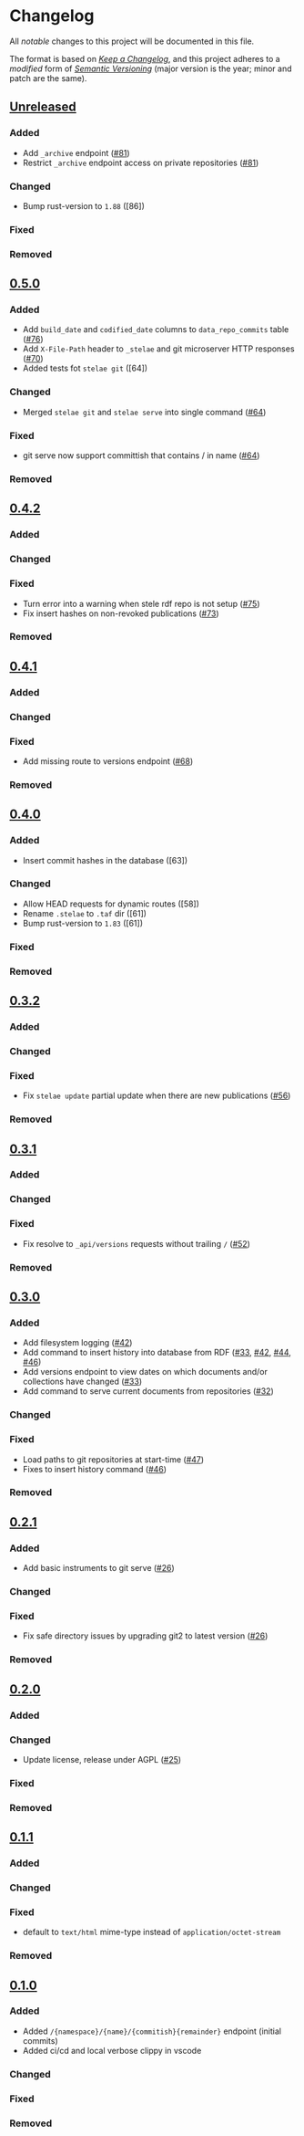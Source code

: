 # Changelog

All _notable_ changes to this project will be documented in this file.

The format is based on _[Keep a Changelog][keepachangelog]_,
and this project adheres to a _modified_ form of _[Semantic Versioning][semver]_
(major version is the year; minor and patch are the same).

## [Unreleased]

### Added

- Add `_archive` endpoint ([#81])
- Restrict `_archive` endpoint access on private repositories ([#81])

### Changed

- Bump rust-version to `1.88` ([86])

### Fixed

### Removed

[#81]: https://github.com/openlawlibrary/stelae/pull/81
[#86]: https://github.com/openlawlibrary/stelae/pull/86

## [0.5.0]

### Added

- Add `build_date` and `codified_date` columns to `data_repo_commits` table ([#76])
- Add `X-File-Path` header to `_stelae` and git microserver HTTP responses ([#70])
- Added tests fot `stelae git` ([64])

### Changed

- Merged `stelae git` and `stelae serve` into single command ([#64])

### Fixed

- git serve now support committish that contains / in name ([#64])

### Removed

[#76]: https://github.com/openlawlibrary/stelae/pull/76
[#70]: https://github.com/openlawlibrary/stelae/pull/70
[#64]: https://github.com/openlawlibrary/stelae/pull/64

## [0.4.2]

### Added

### Changed

### Fixed

- Turn error into a warning when stele rdf repo is not setup ([#75])
- Fix insert hashes on non-revoked publications ([#73])

### Removed

[#75]: https://github.com/openlawlibrary/stelae/pull/75
[#73]: https://github.com/openlawlibrary/stelae/pull/73


## [0.4.1]

### Added

### Changed

### Fixed

- Add missing route to versions endpoint ([#68])

### Removed

[#68]: https://github.com/openlawlibrary/stelae/pull/68

## [0.4.0]

### Added

- Insert commit hashes in the database ([63])

### Changed

- Allow HEAD requests for dynamic routes ([58])
- Rename `.stelae` to `.taf` dir ([61])
- Bump rust-version to `1.83` ([61])

### Fixed

### Removed

[#63]: https://github.com/openlawlibrary/stelae/pull/63
[#61]: https://github.com/openlawlibrary/stelae/pull/61
[#58]: https://github.com/openlawlibrary/stelae/pull/58

## [0.3.2]

### Added

### Changed

### Fixed

- Fix `stelae update` partial update when there are new publications ([#56])

### Removed

[#56]: https://github.com/openlawlibrary/stelae/pull/56

## [0.3.1]

### Added

### Changed

### Fixed

- Fix resolve to `_api/versions` requests without trailing `/` ([#52])

### Removed

[#52]: https://github.com/openlawlibrary/stelae/pull/52

## [0.3.0]

### Added

- Add filesystem logging ([#42])
- Add command to insert history into database from RDF ([#33], [#42], [#44], [#46])
- Add versions endpoint to view dates on which documents and/or collections have changed ([#33])
- Add command to serve current documents from repositories ([#32])

### Changed

### Fixed

- Load paths to git repositories at start-time ([#47])
- Fixes to insert history command ([#46])

### Removed

[#47]: https://github.com/openlawlibrary/stelae/pull/47
[#46]: https://github.com/openlawlibrary/stelae/pull/46
[#44]: https://github.com/openlawlibrary/stelae/pull/44
[#42]: https://github.com/openlawlibrary/stelae/pull/42
[#33]: https://github.com/openlawlibrary/stelae/pull/33
[#32]: https://github.com/openlawlibrary/stelae/pull/32

## [0.2.1]

### Added

- Add basic instruments to git serve ([#26])

### Changed

### Fixed

- Fix safe directory issues by upgrading git2 to latest version ([#26])

### Removed

[#26]: https://github.com/openlawlibrary/stelae/pull/26

## [0.2.0]

### Added

### Changed

- Update license, release under AGPL ([#25])

### Fixed

### Removed

[#25]: https://github.com/openlawlibrary/stelae/pull/25

## [0.1.1]

### Added

### Changed

### Fixed

- default to `text/html` mime-type instead of `application/octet-stream`

### Removed

## [0.1.0]

### Added

- Added `/{namespace}/{name}/{commitish}{remainder}` endpoint (initial commits)
- Added ci/cd and local verbose clippy in vscode

### Changed

### Fixed

### Removed

[Unreleased]: https://github.com/openlawlibrary/stelae/compare/v0.5.0...HEAD
[0.5.0]: https://github.com/openlawlibrary/stelae/compare/v0.4.2...v0.5.0
[0.4.2]: https://github.com/openlawlibrary/stelae/compare/v0.4.1...v0.4.2
[0.4.1]: https://github.com/openlawlibrary/stelae/compare/v0.4.0...v0.4.1
[0.4.0]: https://github.com/openlawlibrary/stelae/compare/v0.3.2...v0.4.0
[0.3.2]: https://github.com/openlawlibrary/stelae/compare/v0.3.1...v0.3.2
[0.3.1]: https://github.com/openlawlibrary/stelae/compare/v0.3.0...v0.3.1
[0.3.0]: https://github.com/openlawlibrary/stelae/compare/v0.2.1...v0.3.0
[0.2.1]: https://github.com/openlawlibrary/stelae/compare/v0.2.0...v0.2.1
[0.2.0]: https://github.com/openlawlibrary/stelae/compare/v0.1.1...v0.2.0
[0.1.1]: https://github.com/openlawlibrary/stelae/compare/v0.1.0...v0.1.1
[0.1.0]: https://github.com/openlawlibrary/stelae/compare/2b01423c06369f5f0f168ae4c4698371d713ede7...v0.1.0

[keepachangelog]: https://keepachangelog.com/en/1.0.0/
[semver]: https://semver.org/spec/v2.0.0.html